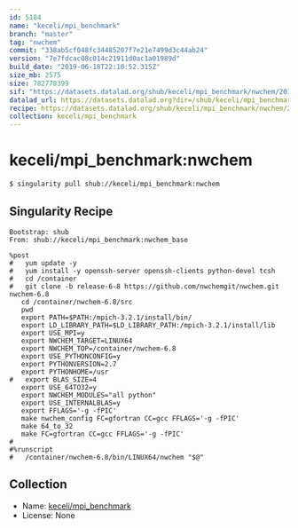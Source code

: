 ```yaml
---
id: 5184
name: "keceli/mpi_benchmark"
branch: "master"
tag: "nwchem"
commit: "338ab5cf048fc34485207f7e21e7499d3c44ab24"
version: "7e7fdcac08c014c21911d0ac1a01989d"
build_date: "2019-06-18T22:10:52.315Z"
size_mb: 2575
size: 782778399
sif: "https://datasets.datalad.org/shub/keceli/mpi_benchmark/nwchem/2019-06-18-338ab5cf-7e7fdcac/7e7fdcac08c014c21911d0ac1a01989d.simg"
datalad_url: https://datasets.datalad.org?dir=/shub/keceli/mpi_benchmark/nwchem/2019-06-18-338ab5cf-7e7fdcac/
recipe: https://datasets.datalad.org/shub/keceli/mpi_benchmark/nwchem/2019-06-18-338ab5cf-7e7fdcac/Singularity
collection: keceli/mpi_benchmark
---
```


# keceli/mpi_benchmark:nwchem

```bash
$ singularity pull shub://keceli/mpi_benchmark:nwchem
```

## Singularity Recipe

```singularity
Bootstrap: shub
From: shub://keceli/mpi_benchmark:nwchem_base

%post
#   yum update -y
#   yum install -y openssh-server openssh-clients python-devel tcsh
#   cd /container
#   git clone -b release-6-8 https://github.com/nwchemgit/nwchem.git nwchem-6.8
   cd /container/nwchem-6.8/src 
   pwd
   export PATH=$PATH:/mpich-3.2.1/install/bin/
   export LD_LIBRARY_PATH=$LD_LIBRARY_PATH:/mpich-3.2.1/install/lib
   export USE_MPI=y
   export NWCHEM_TARGET=LINUX64
   export NWCHEM_TOP=/container/nwchem-6.8
   export USE_PYTHONCONFIG=y 
   export PYTHONVERSION=2.7
   export PYTHONHOME=/usr
#   export BLAS_SIZE=4
   export USE_64TO32=y 
   export NWCHEM_MODULES="all python"
   export USE_INTERNALBLAS=y
   export FFLAGS='-g -fPIC'
   make nwchem_config FC=gfortran CC=gcc FFLAGS='-g -fPIC'
   make 64_to_32
   make FC=gfortran CC=gcc FFLAGS='-g -fPIC'
#
#%runscript
#   /container/nwchem-6.8/bin/LINUX64/nwchem "$@"
```

## Collection

 - Name: [keceli/mpi_benchmark](https://github.com/keceli/mpi_benchmark)
 - License: None


